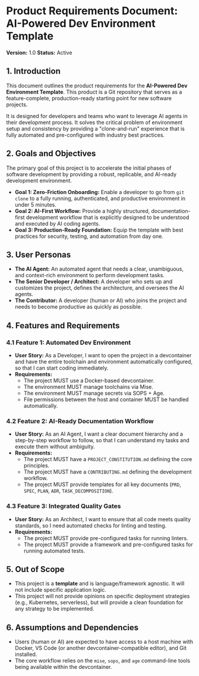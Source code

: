 # Product Requirements Document: AI-Powered Dev Environment Template

**Version:** 1.0
**Status:** Active

## 1. Introduction

This document outlines the product requirements for the **AI-Powered Dev Environment Template**. This product is a Git repository that serves as a feature-complete, production-ready starting point for new software projects.

It is designed for developers and teams who want to leverage AI agents in their development process. It solves the critical problem of environment setup and consistency by providing a "clone-and-run" experience that is fully automated and pre-configured with industry best practices.

## 2. Goals and Objectives

The primary goal of this project is to accelerate the initial phases of software development by providing a robust, replicable, and AI-ready development environment.

*   **Goal 1: Zero-Friction Onboarding:** Enable a developer to go from `git clone` to a fully running, authenticated, and productive environment in under 5 minutes.
*   **Goal 2: AI-First Workflow:** Provide a highly structured, documentation-first development workflow that is explicitly designed to be understood and executed by AI coding agents.
*   **Goal 3: Production-Ready Foundation:** Equip the template with best practices for security, testing, and automation from day one.

## 3. User Personas

*   **The AI Agent:** An automated agent that needs a clear, unambiguous, and context-rich environment to perform development tasks.
*   **The Senior Developer / Architect:** A developer who sets up and customizes the project, defines the architecture, and oversees the AI agents.
*   **The Contributor:** A developer (human or AI) who joins the project and needs to become productive as quickly as possible.

## 4. Features and Requirements

### 4.1 Feature 1: Automated Dev Environment

*   **User Story:** As a Developer, I want to open the project in a devcontainer and have the entire toolchain and environment automatically configured, so that I can start coding immediately.
*   **Requirements:**
    *   The project MUST use a Docker-based devcontainer.
    *   The environment MUST manage toolchains via Mise.
    *   The environment MUST manage secrets via SOPS + Age.
    *   File permissions between the host and container MUST be handled automatically.

### 4.2 Feature 2: AI-Ready Documentation Workflow

*   **User Story:** As an AI Agent, I want a clear document hierarchy and a step-by-step workflow to follow, so that I can understand my tasks and execute them without ambiguity.
*   **Requirements:**
    *   The project MUST have a `PROJECT_CONSTITUTION.md` defining the core principles.
    *   The project MUST have a `CONTRIBUTING.md` defining the development workflow.
    *   The project MUST provide templates for all key documents (`PRD`, `SPEC`, `PLAN`, `ADR`, `TASK_DECOMPOSITION`).

### 4.3 Feature 3: Integrated Quality Gates

*   **User Story:** As an Architect, I want to ensure that all code meets quality standards, so I need automated checks for linting and testing.
*   **Requirements:**
    *   The project MUST provide pre-configured tasks for running linters.
    *   The project MUST provide a framework and pre-configured tasks for running automated tests.

## 5. Out of Scope

*   This project is a **template** and is language/framework agnostic. It will not include specific application logic.
*   This project will not provide opinions on specific deployment strategies (e.g., Kubernetes, serverless), but will provide a clean foundation for any strategy to be implemented.

## 6. Assumptions and Dependencies

*   Users (human or AI) are expected to have access to a host machine with Docker, VS Code (or another devcontainer-compatible editor), and Git installed.
*   The core workflow relies on the `mise`, `sops`, and `age` command-line tools being available within the devcontainer.